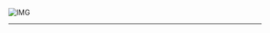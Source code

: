 ![IMG](https://github.com/k-arthik-r/Medix/assets/111432615/5d42dc49-bad1-42bb-81ad-1ea1df2f5e7a)


------------------------------------
